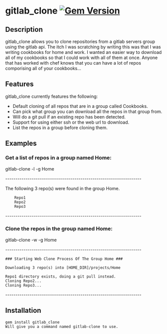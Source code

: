 # gitlab_clone  [![Gem Version](https://badge.fury.io/rb/gitlab_clone.svg)](http://badge.fury.io/rb/gitlab_clone)

## Description
gitlab_clone allows you to clone repositories from a gitlab servers group using the gitlab api. The itch I was scratching by writing this was that I was writing cookbooks for home and work. I wanted an easier way to download all of my cookbooks so that I could work with all of them at once. Anyone that has worked with chef knows that you can have a lot of repos comporising all of your cookbooks...

## Features
gitlab_clone currently features the following:

* Default cloning of all repos that are in a group called Cookbooks.
* Can pick what group you can download all the repos in that group from. 
* Will do a git pull if an existing repo has been detected. 
* Support for using either ssh or the web url to download. 
* List the repos in a group before cloning them. 

## Examples
### Get a list of repos in a group named Home:
  gitlab-clone -l -g Home
  
  \-------------------------------------------------------------------
  
  
  The following 3 repo(s) were found in the group Home.

		Repo1
		Repo2
		Repo3

\-------------------------------------------------------------------

### Clone the repos in the group named Home:
  gitlab-clone -w -g Home

\-------------------------------------------------------------------


	### Starting Web Clone Process Of The Group Home ###

	Downloading 3 repo(s) into [HOME_DIR]/projects/Home

	Repo1 directory exists, doing a git pull instead.
	Cloning Repo2...
	Cloning Repo3...

\-------------------------------------------------------------------


## Installation

    gem install gitlab_clone 
    Will give you a command named gitlab-clone to use.
